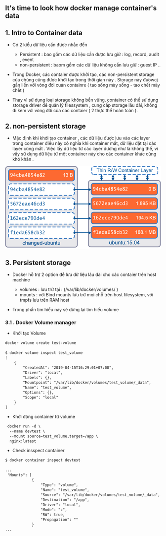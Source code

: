 

## It's time to look how docker manage container's data 





## 1. Intro to Container data

- Có 2 kiểu dữ liệu cần được nhắc đến 
    - Persistent : bao gồm các dữ liệu cần được lưu giữ : log, record,  audit , event 
    - non-persistent : baom gồm các dữ liệu không cần lưu giữ : guest IP ..


- Trong Docker, các contaier được khởi tạo, các non-persistent storage của chúng cũng được khởi tạo trong thời gian này . Storage này đưowcj gắn liền với vòng đời cuản containre ( tao sống mày sống - tao chết mày chết )

- Thay vì sử dụng loại storage không bền vững, container có thể sử dụng storage driver để quản lý filessystem , cung cấp  storage lâu dài, không đi kèm với vòng đời của các contaier ( 2 thực thể  hoàn toàn ).


## 2. non-persistent storage 

 - Mặc định khi khởi tạo container , các dữ liệu được lưu vào các layer trong container điều này có nghĩa khi container mất, dữ liệu đặt tại các layer cũng mất . Việc lấy dữ liệu từ các layer dường như là không thể, vì vậy sử dụng dữ liệu từ một container này cho các container khác cũng khó khăn .

 ![](image/27.png)


## 3. Persistent storage

- Docker hỗ trợ 2 option để lưu dữ liệu lâu dài cho  các contaier trên host machine
    - volumes : lưu trữ tại : (/var/lib/docker/volumes/ )
    - mounts : với Bind mounts  lưu trữ mọi chỗ trên host filesystem, với tmpfs lưu trên RAM host 

- Trong phần tìm hiểu này sẽ dừng lại tìm hiểu volume

### 3.1 . Docker Volume manager 


- Khởi tạo Volume
```
docker volume create test-volume

$ docker volume inspect test_volume
[
    {
        "CreatedAt": "2019-04-15T16:29:01+07:00",
        "Driver": "local",
        "Labels": {},
        "Mountpoint": "/var/lib/docker/volumes/test_volume/_data",
        "Name": "test_volume",
        "Options": {},
        "Scope": "local"
    }
]

```

- Khởi động container từ volume
```
 docker run -d \
  --name devtest \
  --mount source=test_volume,target=/app \
  nginx:latest
```

- Check insspect container

```
$ docker container inspect devtest

...
 "Mounts": [
            {
                "Type": "volume",
                "Name": "test_volume",
                "Source": "/var/lib/docker/volumes/test_volume/_data",
                "Destination": "/app",
                "Driver": "local",
                "Mode": "z",
                "RW": true,
                "Propagation": ""
            }
...
```